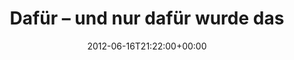 ---
retweeted: false
source: <a href="http://twitter.com" rel="nofollow">Twitter Web Client</a>
entities:
  hashtags: []
  symbols: []
  user_mentions: []
  urls:
  - url: http://t.co/JZFKqLIf
    expanded_url: http://www.youtube.com/watch?v=CWgbmgIzoT8
    display_url: youtube.com/watch?v=CWgbmg…
    indices:
    - '51'
    - '71'
display_text_range:
- '0'
- '71'
favorite_count: '1'
id_str: '214105568204435456'
truncated: false
retweet_count: '1'
id: '214105568204435456'
possibly_sensitive: false
created_at: Sat Jun 16 21:22:00 +0000 2012
favorited: false
full_text: 'Dafür – und nur dafür wurde das Internet erfunden:'
lang: de
quote_url: http://www.youtube.com/watch?v=CWgbmgIzoT8
tags:
- pesos:twitter
date: '2012-06-16T21:22:00+00:00'
src: https://twitter.com/bascht/status/214105568204435456
original_url: https://twitter.com/bascht/status/214105568204435456
type: twitter_tweet
text: 'Dafür – und nur dafür wurde das Internet erfunden:'
title: Dafür – und nur dafür wurde das

---